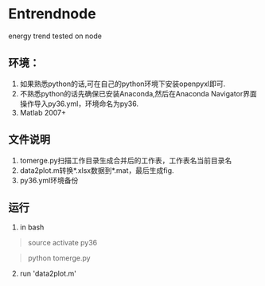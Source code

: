 # Entrendnode
energy trend tested on node

## 环境：
1. 如果熟悉python的话,可在自己的python环境下安装openpyxl即可.
2. 不熟悉python的话先确保已安装Anaconda,然后在Anaconda Navigator界面操作导入py36.yml，环境命名为py36.
3. Matlab 2007+

## 文件说明
1. tomerge.py扫描工作目录生成合并后的工作表，工作表名当前目录名
2. data2plot.m转换*.xlsx数据到*.mat，最后生成fig.
3. py36.yml环境备份

## 运行
1. in bash

> source activate py36

> python tomerge.py

2. run 'data2plot.m'